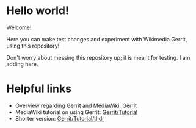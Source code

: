 # Hello world!
Welcome!

Here you can make test changes and experiment with Wikimedia Gerrit, using this repository!

Don't worry about messing this repository up; it is meant for testing. I am adding here.

# Helpful links
- Overview regarding Gerrit and MediaWiki: [Gerrit](https://www.mediawiki.org/wiki/Gerrit)
- MediaWiki tutorial on using Gerrit: [Gerrit/Tutorial](https://www.mediawiki.org/wiki/Gerrit/Tutorial)
- Shorter version: [Gerrit/Tutorial/tl;dr](https://www.mediawiki.org/wiki/Gerrit/Tutorial/tl;dr)

